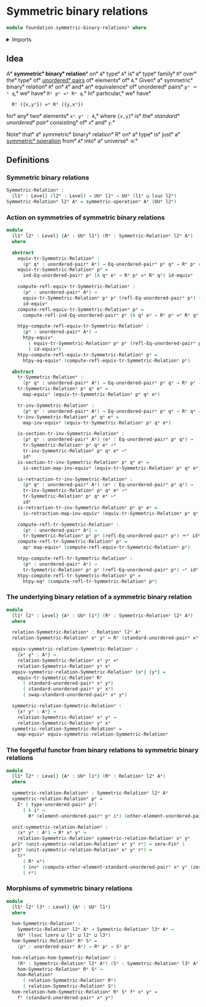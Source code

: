 # Symmetric binary relations

```agda
module foundation.symmetric-binary-relationsᵉ where
```

<details><summary>Imports</summary>

```agda
open import foundation.action-on-identifications-functionsᵉ
open import foundation.binary-relationsᵉ
open import foundation.dependent-pair-typesᵉ
open import foundation.equivalence-extensionalityᵉ
open import foundation.function-extensionalityᵉ
open import foundation.morphisms-binary-relationsᵉ
open import foundation.symmetric-operationsᵉ
open import foundation.universe-levelsᵉ
open import foundation.unordered-pairsᵉ

open import foundation-core.equivalencesᵉ
open import foundation-core.function-typesᵉ
open import foundation-core.homotopiesᵉ
open import foundation-core.identity-typesᵉ
open import foundation-core.transport-along-identificationsᵉ

open import univalent-combinatorics.standard-finite-typesᵉ
```

</details>

## Idea

Aᵉ **symmetricᵉ binaryᵉ relation**ᵉ onᵉ aᵉ typeᵉ `A`ᵉ isᵉ aᵉ typeᵉ familyᵉ `R`ᵉ overᵉ theᵉ typeᵉ
ofᵉ [unorderedᵉ pairs](foundation.unordered-pairs.mdᵉ) ofᵉ elementsᵉ ofᵉ `A`.ᵉ Givenᵉ aᵉ
symmetricᵉ binaryᵉ relationᵉ `R`ᵉ onᵉ `A`ᵉ andᵉ anᵉ equivalenceᵉ ofᵉ unorderedᵉ pairsᵉ
`pᵉ ＝ᵉ q`,ᵉ weᵉ haveᵉ `Rᵉ pᵉ ≃ᵉ Rᵉ q`.ᵉ Inᵉ particular,ᵉ weᵉ haveᵉ

```text
  Rᵉ ({x,yᵉ}) ≃ᵉ Rᵉ ({y,xᵉ})
```

forᵉ anyᵉ twoᵉ elementsᵉ `xᵉ yᵉ : A`,ᵉ where `{x,y}`ᵉ isᵉ theᵉ _standardᵉ unorderedᵉ pairᵉ_
consistingᵉ ofᵉ `x`ᵉ andᵉ `y`.ᵉ

Noteᵉ thatᵉ aᵉ symmetricᵉ binaryᵉ relationᵉ Rᵉ onᵉ aᵉ typeᵉ isᵉ justᵉ aᵉ
[symmetricᵉ operation](foundation.symmetric-operations.mdᵉ) fromᵉ `A`ᵉ intoᵉ aᵉ
universeᵉ `𝒰`.ᵉ

## Definitions

### Symmetric binary relations

```agda
Symmetric-Relationᵉ :
  {l1ᵉ : Level} (l2ᵉ : Level) → UUᵉ l1ᵉ → UUᵉ (l1ᵉ ⊔ lsuc l2ᵉ)
Symmetric-Relationᵉ l2ᵉ Aᵉ = symmetric-operationᵉ Aᵉ (UUᵉ l2ᵉ)
```

### Action on symmetries of symmetric binary relations

```agda
module _
  {l1ᵉ l2ᵉ : Level} {Aᵉ : UUᵉ l1ᵉ} (Rᵉ : Symmetric-Relationᵉ l2ᵉ Aᵉ)
  where

  abstract
    equiv-tr-Symmetric-Relationᵉ :
      (pᵉ qᵉ : unordered-pairᵉ Aᵉ) → Eq-unordered-pairᵉ pᵉ qᵉ → Rᵉ pᵉ ≃ᵉ Rᵉ qᵉ
    equiv-tr-Symmetric-Relationᵉ pᵉ =
      ind-Eq-unordered-pairᵉ pᵉ (λ qᵉ eᵉ → Rᵉ pᵉ ≃ᵉ Rᵉ qᵉ) id-equivᵉ

    compute-refl-equiv-tr-Symmetric-Relationᵉ :
      (pᵉ : unordered-pairᵉ Aᵉ) →
      equiv-tr-Symmetric-Relationᵉ pᵉ pᵉ (refl-Eq-unordered-pairᵉ pᵉ) ＝ᵉ
      id-equivᵉ
    compute-refl-equiv-tr-Symmetric-Relationᵉ pᵉ =
      compute-refl-ind-Eq-unordered-pairᵉ pᵉ (λ qᵉ eᵉ → Rᵉ pᵉ ≃ᵉ Rᵉ qᵉ) id-equivᵉ

    htpy-compute-refl-equiv-tr-Symmetric-Relationᵉ :
      (pᵉ : unordered-pairᵉ Aᵉ) →
      htpy-equivᵉ
        ( equiv-tr-Symmetric-Relationᵉ pᵉ pᵉ (refl-Eq-unordered-pairᵉ pᵉ))
        ( id-equivᵉ)
    htpy-compute-refl-equiv-tr-Symmetric-Relationᵉ pᵉ =
      htpy-eq-equivᵉ (compute-refl-equiv-tr-Symmetric-Relationᵉ pᵉ)

  abstract
    tr-Symmetric-Relationᵉ :
      (pᵉ qᵉ : unordered-pairᵉ Aᵉ) → Eq-unordered-pairᵉ pᵉ qᵉ → Rᵉ pᵉ → Rᵉ qᵉ
    tr-Symmetric-Relationᵉ pᵉ qᵉ eᵉ =
      map-equivᵉ (equiv-tr-Symmetric-Relationᵉ pᵉ qᵉ eᵉ)

    tr-inv-Symmetric-Relationᵉ :
      (pᵉ qᵉ : unordered-pairᵉ Aᵉ) → Eq-unordered-pairᵉ pᵉ qᵉ → Rᵉ qᵉ → Rᵉ pᵉ
    tr-inv-Symmetric-Relationᵉ pᵉ qᵉ eᵉ =
      map-inv-equivᵉ (equiv-tr-Symmetric-Relationᵉ pᵉ qᵉ eᵉ)

    is-section-tr-inv-Symmetric-Relationᵉ :
      (pᵉ qᵉ : unordered-pairᵉ Aᵉ) (eᵉ : Eq-unordered-pairᵉ pᵉ qᵉ) →
      tr-Symmetric-Relationᵉ pᵉ qᵉ eᵉ ∘ᵉ
      tr-inv-Symmetric-Relationᵉ pᵉ qᵉ eᵉ ~ᵉ
      idᵉ
    is-section-tr-inv-Symmetric-Relationᵉ pᵉ qᵉ eᵉ =
      is-section-map-inv-equivᵉ (equiv-tr-Symmetric-Relationᵉ pᵉ qᵉ eᵉ)

    is-retraction-tr-inv-Symmetric-Relationᵉ :
      (pᵉ qᵉ : unordered-pairᵉ Aᵉ) (eᵉ : Eq-unordered-pairᵉ pᵉ qᵉ) →
      tr-inv-Symmetric-Relationᵉ pᵉ qᵉ eᵉ ∘ᵉ
      tr-Symmetric-Relationᵉ pᵉ qᵉ eᵉ ~ᵉ
      idᵉ
    is-retraction-tr-inv-Symmetric-Relationᵉ pᵉ qᵉ eᵉ =
      is-retraction-map-inv-equivᵉ (equiv-tr-Symmetric-Relationᵉ pᵉ qᵉ eᵉ)

    compute-refl-tr-Symmetric-Relationᵉ :
      (pᵉ : unordered-pairᵉ Aᵉ) →
      tr-Symmetric-Relationᵉ pᵉ pᵉ (refl-Eq-unordered-pairᵉ pᵉ) ＝ᵉ idᵉ
    compute-refl-tr-Symmetric-Relationᵉ pᵉ =
      apᵉ map-equivᵉ (compute-refl-equiv-tr-Symmetric-Relationᵉ pᵉ)

    htpy-compute-refl-tr-Symmetric-Relationᵉ :
      (pᵉ : unordered-pairᵉ Aᵉ) →
      tr-Symmetric-Relationᵉ pᵉ pᵉ (refl-Eq-unordered-pairᵉ pᵉ) ~ᵉ idᵉ
    htpy-compute-refl-tr-Symmetric-Relationᵉ pᵉ =
      htpy-eqᵉ (compute-refl-tr-Symmetric-Relationᵉ pᵉ)
```

### The underlying binary relation of a symmetric binary relation

```agda
module _
  {l1ᵉ l2ᵉ : Level} {Aᵉ : UUᵉ l1ᵉ} (Rᵉ : Symmetric-Relationᵉ l2ᵉ Aᵉ)
  where

  relation-Symmetric-Relationᵉ : Relationᵉ l2ᵉ Aᵉ
  relation-Symmetric-Relationᵉ xᵉ yᵉ = Rᵉ (standard-unordered-pairᵉ xᵉ yᵉ)

  equiv-symmetric-relation-Symmetric-Relationᵉ :
    {xᵉ yᵉ : Aᵉ} →
    relation-Symmetric-Relationᵉ xᵉ yᵉ ≃ᵉ
    relation-Symmetric-Relationᵉ yᵉ xᵉ
  equiv-symmetric-relation-Symmetric-Relationᵉ {xᵉ} {yᵉ} =
    equiv-tr-Symmetric-Relationᵉ Rᵉ
      ( standard-unordered-pairᵉ xᵉ yᵉ)
      ( standard-unordered-pairᵉ yᵉ xᵉ)
      ( swap-standard-unordered-pairᵉ xᵉ yᵉ)

  symmetric-relation-Symmetric-Relationᵉ :
    {xᵉ yᵉ : Aᵉ} →
    relation-Symmetric-Relationᵉ xᵉ yᵉ →
    relation-Symmetric-Relationᵉ yᵉ xᵉ
  symmetric-relation-Symmetric-Relationᵉ =
    map-equivᵉ equiv-symmetric-relation-Symmetric-Relationᵉ
```

### The forgetful functor from binary relations to symmetric binary relations

```agda
module _
  {l1ᵉ l2ᵉ : Level} {Aᵉ : UUᵉ l1ᵉ} (Rᵉ : Relationᵉ l2ᵉ Aᵉ)
  where

  symmetric-relation-Relationᵉ : Symmetric-Relationᵉ l2ᵉ Aᵉ
  symmetric-relation-Relationᵉ pᵉ =
    Σᵉ ( type-unordered-pairᵉ pᵉ)
      ( λ iᵉ →
        Rᵉ (element-unordered-pairᵉ pᵉ iᵉ) (other-element-unordered-pairᵉ pᵉ iᵉ))

  unit-symmetric-relation-Relationᵉ :
    (xᵉ yᵉ : Aᵉ) → Rᵉ xᵉ yᵉ →
    relation-Symmetric-Relationᵉ symmetric-relation-Relationᵉ xᵉ yᵉ
  pr1ᵉ (unit-symmetric-relation-Relationᵉ xᵉ yᵉ rᵉ) = zero-Finᵉ 1
  pr2ᵉ (unit-symmetric-relation-Relationᵉ xᵉ yᵉ rᵉ) =
    trᵉ
      ( Rᵉ xᵉ)
      ( invᵉ (compute-other-element-standard-unordered-pairᵉ xᵉ yᵉ (zero-Finᵉ 1ᵉ)))
      ( rᵉ)
```

### Morphisms of symmetric binary relations

```agda
module _
  {l1ᵉ l2ᵉ l3ᵉ : Level} {Aᵉ : UUᵉ l1ᵉ}
  where

  hom-Symmetric-Relationᵉ :
    Symmetric-Relationᵉ l2ᵉ Aᵉ → Symmetric-Relationᵉ l3ᵉ Aᵉ →
    UUᵉ (lsuc lzero ⊔ l1ᵉ ⊔ l2ᵉ ⊔ l3ᵉ)
  hom-Symmetric-Relationᵉ Rᵉ Sᵉ =
    (pᵉ : unordered-pairᵉ Aᵉ) → Rᵉ pᵉ → Sᵉ pᵉ

  hom-relation-hom-Symmetric-Relationᵉ :
    (Rᵉ : Symmetric-Relationᵉ l2ᵉ Aᵉ) (Sᵉ : Symmetric-Relationᵉ l3ᵉ Aᵉ) →
    hom-Symmetric-Relationᵉ Rᵉ Sᵉ →
    hom-Relationᵉ
      ( relation-Symmetric-Relationᵉ Rᵉ)
      ( relation-Symmetric-Relationᵉ Sᵉ)
  hom-relation-hom-Symmetric-Relationᵉ Rᵉ Sᵉ fᵉ xᵉ yᵉ =
    fᵉ (standard-unordered-pairᵉ xᵉ yᵉ)
```